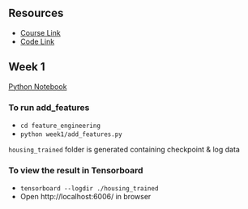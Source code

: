 ## Resources
* [Course Link](https://www.coursera.org/learn/feature-engineering/home/welcome)
* [Code Link](https://github.com/Frankiee/training-data-analyst/tree/master/courses/machine_learning/deepdive/04_features)

## Week 1
[Python Notebook](https://github.com/Frankiee/training-data-analyst/blob/master/courses/machine_learning/deepdive/04_features/a_features.ipynb)

### To run add_features
* `cd feature_engineering`
* `python week1/add_features.py`

`housing_trained` folder is generated containing checkpoint & log data

### To view the result in Tensorboard
* `tensorboard --logdir ./housing_trained`
* Open http://localhost:6006/ in browser
